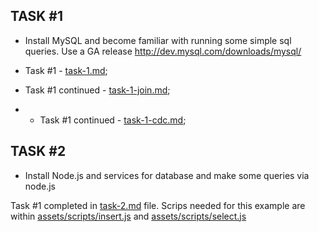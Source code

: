 ## TASK #1

- Install MySQL and become familiar with running some simple sql queries. Use a GA release http://dev.mysql.com/downloads/mysql/


- Task #1 - [task-1.md](https://github.com/NatasaPeic/practice-sgt/blob/master/task-1.md);
- Task #1 continued - [task-1-join.md](https://github.com/NatasaPeic/practice-sgt/blob/master/task-1-join.md);
- - Task #1 continued - [task-1-cdc.md](https://github.com/NatasaPeic/practice-sgt/blob/master/task-1-cdc.md);

## TASK #2

- Install Node.js and services for database and make some queries via node.js

Task #1 completed in [task-2.md](https://github.com/NatasaPeic/practice-sgt/blob/master/task-2.md) file.
Scrips needed for this example are within [assets/scripts/insert.js](https://github.com/NatasaPeic/practice-sgt/blob/master/assets/scripts/insert.js) and [assets/scripts/select.js](https://github.com/NatasaPeic/practice-sgt/blob/master/assets/scripts/select.js)
